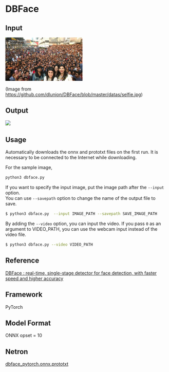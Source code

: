 # DBFace

## Input
<img src='selfie.png' width='240px'>

(Image from https://github.com/dlunion/DBFace/blob/master/datas/selfie.jpg)

## Output
<img src='selfie_output.png' width='240px'>

## Usage
Automatically downloads the onnx and prototxt files on the first run.
It is necessary to be connected to the Internet while downloading.

For the sample image,
``` bash
python3 dbface.py 
```

If you want to specify the input image, put the image path after the `--input` option.  
You can use `--savepath` option to change the name of the output file to save.
```bash
$ python3 dbface.py  --input IMAGE_PATH --savepath SAVE_IMAGE_PATH
```

By adding the `--video` option, you can input the video. 
If you pass `0` as an argument to VIDEO_PATH, you can use the webcam input instead of the video file.
```bash
$ python3 dbface.py --video VIDEO_PATH
```

## Reference
[DBFace : real-time, single-stage detector for face detection, with faster speed and higher accuracy](https://github.com/dlunion/DBFace)

## Framework
PyTorch

## Model Format
ONNX opset = 10

## Netron

[dbface_pytorch.onnx.prototxt](https://storage.googleapis.com/ailia-models/dbface/dbface_pytorch.onnx.prototxt)
